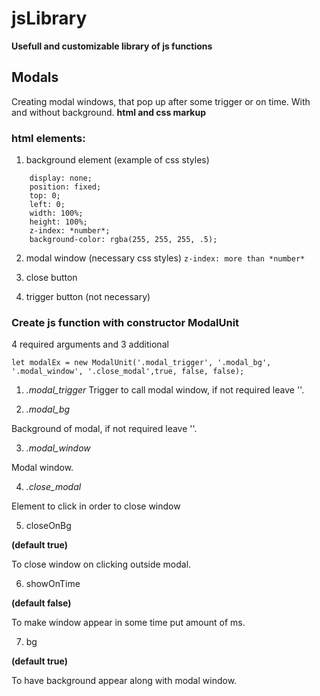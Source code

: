 # jsLibrary
**Usefull and customizable library of js functions**
## Modals
Creating modal windows, that pop up after some trigger or on time.
With and without background.
**html and css markup**

### html elements:

1. background element (example of css styles)
```
    display: none;
    position: fixed;
    top: 0;
    left: 0;
    width: 100%;
    height: 100%;
    z-index: *number*;
    background-color: rgba(255, 255, 255, .5);
```

2. modal window (necessary css styles)
`z-index: more than *number*`

3. close button

4. trigger button (not necessary)

### Create js function with constructor ModalUnit

4 required arguments and 3 additional
```
let modalEx = new ModalUnit('.modal_trigger', '.modal_bg', '.modal_window', '.close_modal',true, false, false);
```
1. *.modal_trigger*
Trigger to call modal window, if not required leave ''.

2. *.modal_bg*

Background of modal, if not required leave ''.

3. *.modal_window*

Modal window.

4. *.close_modal*

Element to click in order to close window

5. closeOnBg 

**(default true)**

To close window on clicking outside modal.

6. showOnTime 

**(default false)**

To make window appear in some time put amount of ms.

7. bg 

**(default true)**

To have background appear along with modal window.
